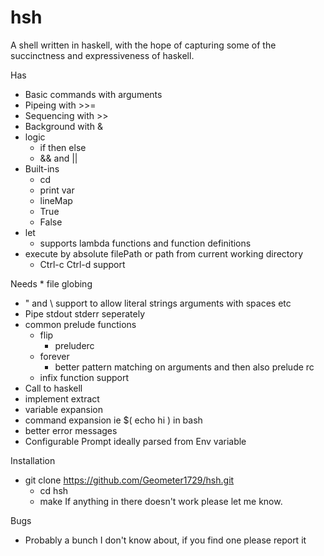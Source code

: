 # hsh
A shell written in haskell, with the hope of capturing some of the succinctness and expressiveness of haskell.

Has
  * Basic commands with arguments
  * Pipeing with >>=
  * Sequencing with >>
  * Background with &
  * logic 
    * if then else 
    * && and ||
  * Built-ins
    * cd 
    * print var 
    * lineMap
    * True
    * False
  * let
    * supports lambda functions and function definitions
  * execute by absolute filePath or path from current working directory
	* Ctrl-c Ctrl-d support

Needs
	* file globing
  * " and \\ support to allow literal strings arguments with spaces etc
  * Pipe stdout stderr seperately
  * common prelude functions
    * flip
      * preluderc
    * forever
      * better pattern matching on arguments and then also prelude rc
	* infix function support
  * Call to haskell
  * implement extract 
  * variable expansion
  * command expansion ie $( echo hi ) in bash
  * better error messages
  * Configurable Prompt ideally parsed from Env variable

Installation
  * git clone https://github.com/Geometer1729/hsh.git
	* cd hsh
	* make 
	If anything in there doesn't work please let me know.

Bugs
  * Probably a bunch I don't know about, if you find one please report it
